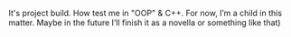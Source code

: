 It's project build. How test me in "OOP" & C++. For now, I’m a child in this matter.  Maybe in the future I’ll finish it as a novella or something like that)
